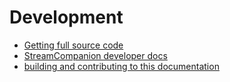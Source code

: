 # Development

* [Getting full source code](./gettingSource.md)
* [StreamCompanion developer docs](./SC/)
* [building and contributing to this documentation](./docs/)